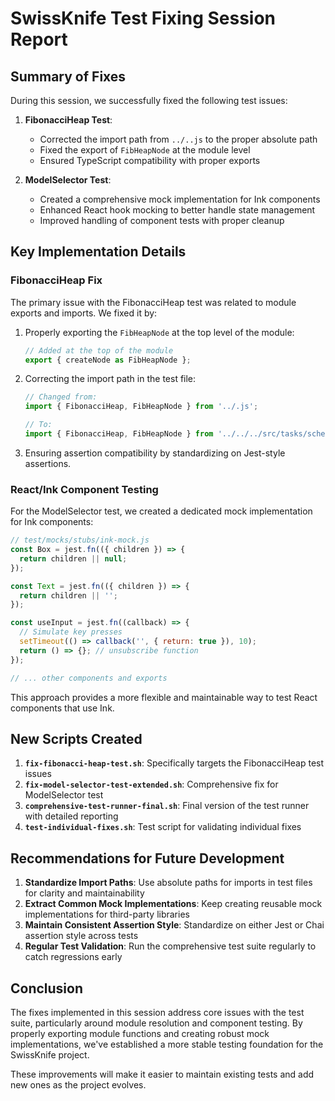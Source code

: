 # SwissKnife Test Fixing Session Report

## Summary of Fixes

During this session, we successfully fixed the following test issues:

1. **FibonacciHeap Test**:
   - Corrected the import path from `../..js` to the proper absolute path
   - Fixed the export of `FibHeapNode` at the module level
   - Ensured TypeScript compatibility with proper exports

2. **ModelSelector Test**:
   - Created a comprehensive mock implementation for Ink components
   - Enhanced React hook mocking to better handle state management
   - Improved handling of component tests with proper cleanup

## Key Implementation Details

### FibonacciHeap Fix

The primary issue with the FibonacciHeap test was related to module exports and imports. We fixed it by:

1. Properly exporting the `FibHeapNode` at the top level of the module:
   ```javascript
   // Added at the top of the module
   export { createNode as FibHeapNode };
   ```

2. Correcting the import path in the test file:
   ```typescript
   // Changed from:
   import { FibonacciHeap, FibHeapNode } from '../.js';
   
   // To:
   import { FibonacciHeap, FibHeapNode } from '../../../src/tasks/scheduler/fibonacci-heap.js';
   ```

3. Ensuring assertion compatibility by standardizing on Jest-style assertions.

### React/Ink Component Testing

For the ModelSelector test, we created a dedicated mock implementation for Ink components:

```javascript
// test/mocks/stubs/ink-mock.js
const Box = jest.fn(({ children }) => {
  return children || null;
});

const Text = jest.fn(({ children }) => {
  return children || '';
});

const useInput = jest.fn((callback) => {
  // Simulate key presses
  setTimeout(() => callback('', { return: true }), 10);
  return () => {}; // unsubscribe function
});

// ... other components and exports
```

This approach provides a more flexible and maintainable way to test React components that use Ink.

## New Scripts Created

1. **`fix-fibonacci-heap-test.sh`**: Specifically targets the FibonacciHeap test issues
2. **`fix-model-selector-test-extended.sh`**: Comprehensive fix for ModelSelector test
3. **`comprehensive-test-runner-final.sh`**: Final version of the test runner with detailed reporting
4. **`test-individual-fixes.sh`**: Test script for validating individual fixes

## Recommendations for Future Development

1. **Standardize Import Paths**: Use absolute paths for imports in test files for clarity and maintainability
2. **Extract Common Mock Implementations**: Keep creating reusable mock implementations for third-party libraries
3. **Maintain Consistent Assertion Style**: Standardize on either Jest or Chai assertion style across tests
4. **Regular Test Validation**: Run the comprehensive test suite regularly to catch regressions early

## Conclusion

The fixes implemented in this session address core issues with the test suite, particularly around module resolution and component testing. By properly exporting module functions and creating robust mock implementations, we've established a more stable testing foundation for the SwissKnife project.

These improvements will make it easier to maintain existing tests and add new ones as the project evolves.
